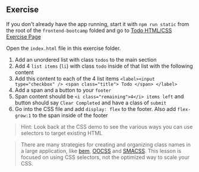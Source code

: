 ## Exercise

If you don't already have the app running, start it with `npm run static` from the root of the `frontend-bootcamp` folded and go to [Todo HTML/CSS Exercise Page](http://localhost:8080/step1-02/exercise/)

Open the `index.html` file in this exercise folder.

1. Add an unordered list with class `todos` to the main section
2. Add 4 `list items` (`li`) with class `todo` inside of that list with the following content
3. Add this content to each of the 4 list items `<label><input type="checkbox" /> <span class="title"> Todo </span> </label>`
4. Add a span and a button to your `footer`
5. Span content should be `<i class="remaining">4</i> items left` and button should say `Clear Completed` and have a class of `submit`
6. Go into the CSS file and add `display: flex` to the footer. Also add `flex-grow:1` to the span inside of the footer

> Hint: Look back at the CSS demo to see the various ways you can use selectors to target existing HTML

> There are many strategies for creating and organizing class names in a large application, like [bem](http://getbem.com/), [OOCSS](http://oocss.org/) and [SMACSS](https://smacss.com/). This lesson is focused on using CSS selectors, not the optimized way to scale your CSS.
